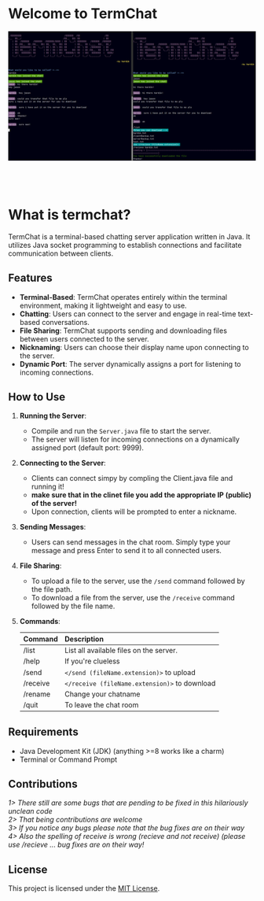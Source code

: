 # Welcome to TermChat

<center><img src="/photos/termchat1.png" alt="Image Description"><br><br></center> <br><br>



# What is termchat?

TermChat is a terminal-based chatting server application written in Java. 
It utilizes Java socket programming to establish connections and facilitate communication between clients.

## Features

- **Terminal-Based**: TermChat operates entirely within the terminal environment, making it lightweight and easy to use.
- **Chatting**: Users can connect to the server and engage in real-time text-based conversations.
- **File Sharing**: TermChat supports sending and downloading files between users connected to the server.
- **Nicknaming**: Users can choose their display name upon connecting to the server.
- **Dynamic Port**: The server dynamically assigns a port for listening to incoming connections.

## How to Use

1. **Running the Server**:
   - Compile and run the `Server.java` file to start the server.
   - The server will listen for incoming connections on a dynamically assigned port (default port: 9999).

2. **Connecting to the Server**:
   - Clients can connect simpy by compling the Client.java file and running it!
   - **make sure that in the clinet file you add the appropriate IP (public) of the server!**
   - Upon connection, clients will be prompted to enter a nickname.

3. **Sending Messages**:
   - Users can send messages in the chat room. Simply type your message and press Enter to send it to all connected users.

4. **File Sharing**:
   - To upload a file to the server, use the `/send` command followed by the file path.
   - To download a file from the server, use the `/receive` command followed by the file name.

5. **Commands**:

   | Command   | Description                                  |
   |-----------|----------------------------------------------|
   | /list     | List all available files on the server.      |
   | /help     | If you're clueless                           |
   | /send     | `</send (fileName.extension)>` to upload     |
   | /receive  | `</receive (fileName.extension)>` to download|
   | /rename   | Change your chatname                         |
   | /quit     | To leave the chat room                       |


## Requirements

- Java Development Kit (JDK) (anything >=8 works like a charm)
- Terminal or Command Prompt

## Contributions

*1> There still are some bugs that are pending to be fixed in this hilariously unclean code* <br>
*2> That being contributions are welcome* <br>
*3> If you notice any bugs please note that the bug fixes are on their way* <br>
*4> Also the spelling of receive is wrong (recieve and not receive) (please use /recieve ... bug fixes are on their way!* <br>

## License

This project is licensed under the [MIT License](LICENSE).



  
  
